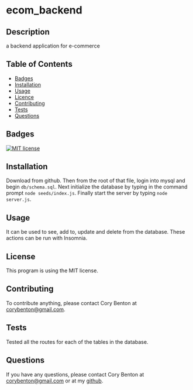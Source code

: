 # ecom_backend

## Description

a backend application for e-commerce

## Table of Contents

- [Badges](#badges)
- [Installation](#installation)
- [Usage](#usage)
- [Licence](#license)
- [Contributing](#contributing)
- [Tests](#tests)
- [Questions](#questions)

## Badges

[![MIT license](https://img.shields.io/badge/License-MIT-blue.svg)](https://lbesson.mit-license.org/)

## Installation

Download from github.  Then from the root of that file, login into mysql and begin `db/schema.sql`.  Next initialize the database by typing in the command prompt `node seeds/index.js`.  Finally start the server by typing `node server.js`.

## Usage

It can be used to see, add to, update and delete from the database.  These actions can be run with Insomnia.

## License

This program is using the MIT license.

## Contributing

To contribute anything, please contact Cory Benton at corybenton@gmail.com.

## Tests

Tested all the routes for each of the tables in the database.

## Questions

If you have any questions, please contact Cory Benton at corybenton@gmail.com
or at my [github](https://github.com/corybenton).